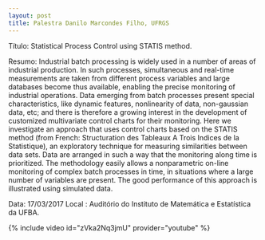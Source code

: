 ```yaml
---
layout: post
title: Palestra Danilo Marcondes Filho, UFRGS
---
```


Título:  Statistical Process Control using STATIS method.

 Resumo:  Industrial batch processing is widely used in a number of areas of industrial production. In such processes, simultaneous and real-time measurements are taken from different process variables and large databases become thus available, enabling the precise monitoring of industrial operations. Data emerging from batch processes present special characteristics, like dynamic features, nonlinearity of data, non-gaussian data, etc; and there is therefore a growing interest in the development of customized multivariate control charts for their monitoring. Here we investigate an approach that uses control charts based on the STATIS method (from French: Structuration des Tableaux A Trois Indices de la Statistique), an exploratory technique for measuring similarities between data sets. Data are arranged in such a way that the monitoring along time is prioritized.  The methodology easily allows a nonparametric on-line monitoring of complex batch processes in time, in situations where a large number of variables are present. The good performance of this approach is illustrated using simulated data.

Data: 17/03/2017
Local : Auditório do Instituto de Matemática e Estatística da UFBA.

{% include video id="zVka2Nq3jmU" provider="youtube" %}


